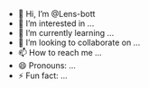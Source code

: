 - 👋 Hi, I’m @Lens-bott
- 👀 I’m interested in ...
- 🌱 I’m currently learning ...
- 💞️ I’m looking to collaborate on ...
- 📫 How to reach me ...
- 😄 Pronouns: ...
- ⚡ Fun fact: ...

<!---
Lens-bott/Lens-bott is a ✨ special ✨ repository because its `README.md` (this file) appears on your GitHub profile.
You can click the Preview link to take a look at your changes.
--->

